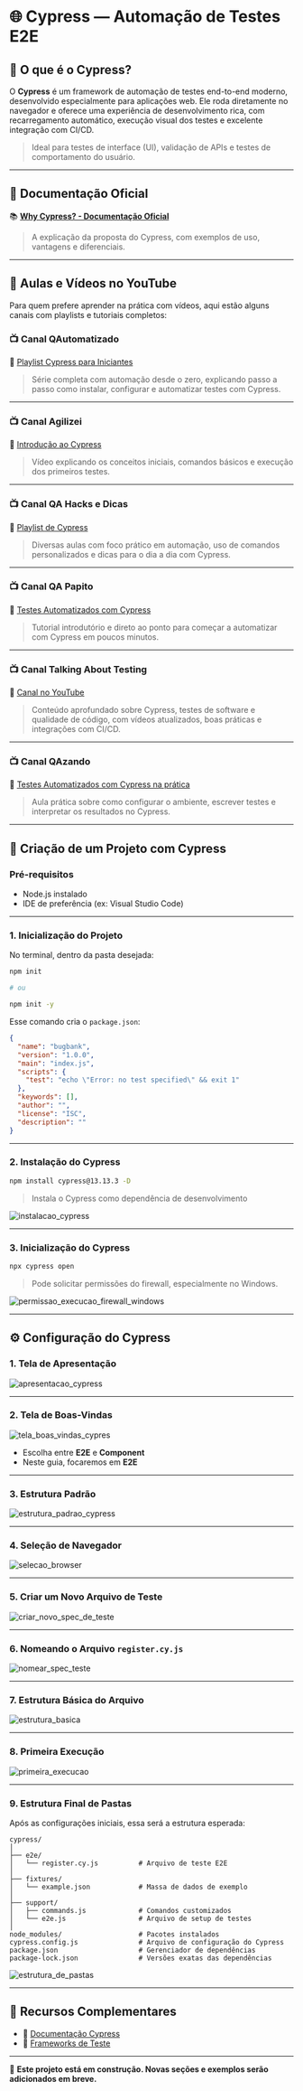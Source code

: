 # 🌐 Cypress — Automação de Testes E2E

## 📘 O que é o Cypress?

O **Cypress** é um framework de automação de testes end-to-end moderno, desenvolvido especialmente para aplicações web. Ele roda diretamente no navegador e oferece uma experiência de desenvolvimento rica, com recarregamento automático, execução visual dos testes e excelente integração com CI/CD.

> Ideal para testes de interface (UI), validação de APIs e testes de comportamento do usuário.

---

## 🔗 Documentação Oficial

📚 **[Why Cypress? - Documentação Oficial](https://docs.cypress.io/guides/overview/why-cypress)**

> A explicação da proposta do Cypress, com exemplos de uso, vantagens e diferenciais.

---

## 🎥 Aulas e Vídeos no YouTube

Para quem prefere aprender na prática com vídeos, aqui estão alguns canais com playlists e tutoriais completos:

### 📺 Canal **QAutomatizado**

🔗 [Playlist Cypress para Iniciantes](https://youtu.be/HW8DZD2o68w)

> Série completa com automação desde o zero, explicando passo a passo como instalar, configurar e automatizar testes com Cypress.

---

### 📺 Canal **Agilizei**

🔗 [Introdução ao Cypress](https://youtu.be/wIjtX0CPaw0)

> Vídeo explicando os conceitos iniciais, comandos básicos e execução dos primeiros testes.

---

### 📺 Canal **QA Hacks e Dicas**

🔗 [Playlist de Cypress](https://www.youtube.com/watch?v=XZamVtEwZ_Y&list=PLBzB7PpRjH0oLLflTjpYnj3Dhyw_KFeXR)

> Diversas aulas com foco prático em automação, uso de comandos personalizados e dicas para o dia a dia com Cypress.

---

### 📺 Canal **QA Papito**

🔗 [Testes Automatizados com Cypress](https://www.youtube.com/watch?v=FI65wNBKQkE)

> Tutorial introdutório e direto ao ponto para começar a automatizar com Cypress em poucos minutos.

---

### 📺 Canal **Talking About Testing**

🔗 [Canal no YouTube](https://www.youtube.com/@TalkingAboutTesting)

> Conteúdo aprofundado sobre Cypress, testes de software e qualidade de código, com vídeos atualizados, boas práticas e integrações com CI/CD.

---

### 📺 Canal **QAzando**

🔗 [Testes Automatizados com Cypress na prática](https://www.youtube.com/watch?v=3BtGP-DOYqo)

> Aula prática sobre como configurar o ambiente, escrever testes e interpretar os resultados no Cypress.

---

## 🚀 Criação de um Projeto com Cypress

### Pré-requisitos

- Node.js instalado
- IDE de preferência (ex: Visual Studio Code)

---

### 1. Inicialização do Projeto

No terminal, dentro da pasta desejada:

```bash
npm init

# ou

npm init -y
```

Esse comando cria o `package.json`:

```json
{
  "name": "bugbank",
  "version": "1.0.0",
  "main": "index.js",
  "scripts": {
    "test": "echo \"Error: no test specified\" && exit 1"
  },
  "keywords": [],
  "author": "",
  "license": "ISC",
  "description": ""
}
```

---

### 2. Instalação do Cypress

```bash
npm install cypress@13.13.3 -D
```

> Instala o Cypress como dependência de desenvolvimento

![instalacao_cypress](https://github.com/user-attachments/assets/6d36a1d7-670d-412e-9700-715df465664e)

---

### 3. Inicialização do Cypress

```bash
npx cypress open
```

> Pode solicitar permissões do firewall, especialmente no Windows.

![permissao_execucao_firewall_windows](https://github.com/user-attachments/assets/d732dc0a-1c7b-4ed6-bad8-9d1de66afd5a)

---

## ⚙️ Configuração do Cypress

### 1. Tela de Apresentação

![apresentacao_cypress](https://github.com/user-attachments/assets/58190e25-d17d-4b55-9de7-3c3d6efe5157)

---

### 2. Tela de Boas-Vindas

![tela_boas_vindas_cypres](https://github.com/user-attachments/assets/4c39203b-e61b-48a4-91a1-346c4be75f0f)

- Escolha entre **E2E** e **Component**
- Neste guia, focaremos em **E2E**

---

### 3. Estrutura Padrão

![estrutura_padrao_cypress](https://github.com/user-attachments/assets/e99a8bdf-2b09-4d1e-b43f-e59dbde81e7f)

---

### 4. Seleção de Navegador

![selecao_browser](https://github.com/user-attachments/assets/262b23f1-3479-4918-8297-16ef59e144ad)

---

### 5. Criar um Novo Arquivo de Teste

![criar_novo_spec_de_teste](https://github.com/user-attachments/assets/d940de72-2498-41bb-93f6-dd21f4192704)

---

### 6. Nomeando o Arquivo `register.cy.js`

![nomear_spec_teste](https://github.com/user-attachments/assets/0beec3df-3da3-42b8-a13b-aeb4436503d2)

---

### 7. Estrutura Básica do Arquivo

![estrutura_basica](https://github.com/user-attachments/assets/de4696d9-85b8-45e3-b857-0b36920431e5)

---

### 8. Primeira Execução

![primeira_execucao](https://github.com/user-attachments/assets/6661fd09-8caf-41d7-9678-3f54e29a24d7)

---

### 9. Estrutura Final de Pastas

Após as configurações iniciais, essa será a estrutura esperada:

```text
cypress/
│
├── e2e/
│   └── register.cy.js          # Arquivo de teste E2E
│
├── fixtures/
│   └── example.json            # Massa de dados de exemplo
│
├── support/
│   ├── commands.js             # Comandos customizados
│   └── e2e.js                  # Arquivo de setup de testes
│
node_modules/                   # Pacotes instalados
cypress.config.js               # Arquivo de configuração do Cypress
package.json                    # Gerenciador de dependências
package-lock.json               # Versões exatas das dependências
```

![estrutura_de_pastas](https://github.com/user-attachments/assets/f89e289b-5a3c-49f4-9c82-3a09b448e819)

---

## 🧰 Recursos Complementares

- :bookmark: [Documentação Cypress](https://docs.cypress.io)
- :open_book: [Frameworks de Teste](./frameworks.md)

---

📌 **Este projeto está em construção. Novas seções e exemplos serão adicionados em breve.**
